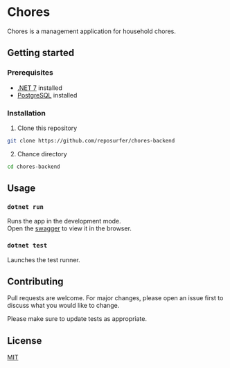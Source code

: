 # Chores

Chores is a management application for household chores.

## Getting started

### Prerequisites

- [.NET 7](https://dotnet.microsoft.com/en-us/download) installed
- [PostgreSQL](https://www.postgresql.org/download/) installed

### Installation

1. Clone this repository

```bash
git clone https://github.com/reposurfer/chores-backend
```

2. Chance directory

```bash
cd chores-backend
```

## Usage


### `dotnet run`

Runs the app in the development mode.\
Open the [swagger](http://localhost:5013/swagger/index.html) to view it in the browser.

### `dotnet test`

Launches the test runner.

## Contributing

Pull requests are welcome. For major changes, please open an issue first
to discuss what you would like to change.

Please make sure to update tests as appropriate.

## License

[MIT](https://choosealicense.com/licenses/mit/)
